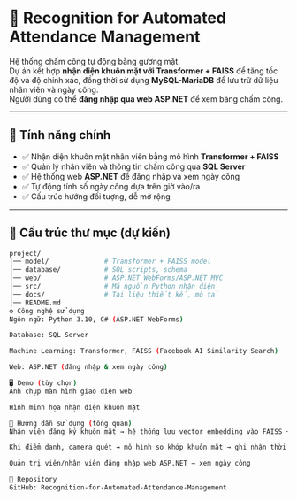 # 📌 Recognition for Automated Attendance Management

Hệ thống chấm công tự động bằng gương mặt.  
Dự án kết hợp **nhận diện khuôn mặt với Transformer + FAISS** để tăng tốc độ và độ chính xác, đồng thời sử dụng **MySQL-MariaDB** để lưu trữ dữ liệu nhân viên và ngày công.  
Người dùng có thể **đăng nhập qua web ASP.NET** để xem bảng chấm công.

---

## 🚀 Tính năng chính
- ✅ Nhận diện khuôn mặt nhân viên bằng mô hình **Transformer + FAISS**  
- ✅ Quản lý nhân viên và thông tin chấm công qua **SQL Server**  
- ✅ Hệ thống web **ASP.NET** để đăng nhập và xem ngày công  
- ✅ Tự động tính số ngày công dựa trên giờ vào/ra  
- ✅ Cấu trúc hướng đối tượng, dễ mở rộng  

---

## 📂 Cấu trúc thư mục (dự kiến)
```bash
project/
│── model/              # Transformer + FAISS model
│── database/           # SQL scripts, schema
│── web/                # ASP.NET WebForms/ASP.NET MVC
│── src/                # Mã nguồn Python nhận diện
│── docs/               # Tài liệu thiết kế, mô tả
│── README.md
⚙️ Công nghệ sử dụng
Ngôn ngữ: Python 3.10, C# (ASP.NET WebForms)

Database: SQL Server

Machine Learning: Transformer, FAISS (Facebook AI Similarity Search)

Web: ASP.NET (đăng nhập & xem ngày công)

🖥️ Demo (tùy chọn)
Ảnh chụp màn hình giao diện web

Hình minh họa nhận diện khuôn mặt

📖 Hướng dẫn sử dụng (tổng quan)
Nhân viên đăng ký khuôn mặt → hệ thống lưu vector embedding vào FAISS + SQL Server

Khi điểm danh, camera quét → mô hình so khớp khuôn mặt → ghi nhận thời gian vào/ra

Quản trị viên/nhân viên đăng nhập web ASP.NET → xem ngày công

🔗 Repository
GitHub: Recognition-for-Automated-Attendance-Management